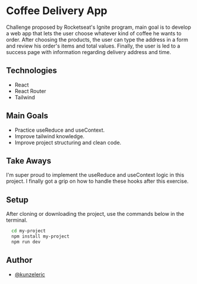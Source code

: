 # Coffee Delivery App

Challenge proposed by Rocketseat's Ignite program, main goal is to develop a web app that lets the user choose whatever kind of coffee he wants to order.
After choosing the products, the user can type the address in a form and review his order's items and total values. 
Finally, the user is led to a success page with information regarding delivery address and time.

## Technologies

- React
- React Router
- Tailwind

## Main Goals

- Practice useReduce and useContext.
- Improve tailwind knowledge.
- Improve project structuring and clean code.
  
## Take Aways

I'm super proud to implement the useReduce and useContext logic in this project. 
I finally got a grip on how to handle these hooks after this exercise.

## Setup

After cloning or downloading the project, use the commands below in the terminal.

```bash
  cd my-project
  npm install my-project
  npm run dev
```
    
## Author

- [@kunzeleric](https://www.github.com/kunzeleric)
